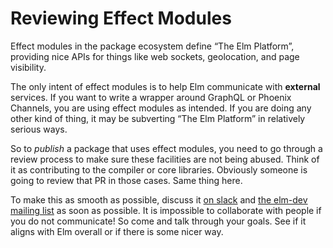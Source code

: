 
# Reviewing Effect Modules

Effect modules in the package ecosystem define “The Elm Platform”, providing nice APIs for things like web sockets, geolocation, and page visibility.

The only intent of effect modules is to help Elm communicate with **external** services. If you want to write a wrapper around GraphQL or Phoenix Channels, you are using effect modules as intended. If you are doing any other kind of thing, it may be subverting “The Elm Platform” in relatively serious ways.

So to *publish* a package that uses effect modules, you need to go through a review process to make sure these facilities are not being abused. Think of it as contributing to the compiler or core libraries. Obviously someone is going to review that PR in those cases. Same thing here.

To make this as smooth as possible, discuss it [on slack](http://elmlang.herokuapp.com/) and [the elm-dev mailing list](https://groups.google.com/forum/#!forum/elm-dev) as soon as possible. It is impossible to collaborate with people if you do not communicate! So come and talk through your goals. See if it aligns with Elm overall or if there is some nicer way.
